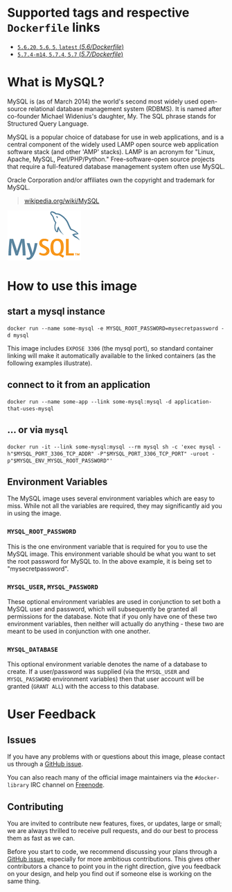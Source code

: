 # Supported tags and respective `Dockerfile` links

- [`5.6.20`, `5.6`, `5`, `latest` (*5.6/Dockerfile*)](https://github.com/docker-library/docker-mysql/blob/7461a52b43f06839a4d8723ae8841f4cb616b3d0/5.6/Dockerfile)
- [`5.7.4-m14`, `5.7.4`, `5.7` (*5.7/Dockerfile*)](https://github.com/docker-library/docker-mysql/blob/7461a52b43f06839a4d8723ae8841f4cb616b3d0/5.7/Dockerfile)

# What is MySQL?

MySQL is (as of March 2014) the world's second most widely used open-source relational database management system (RDBMS). It is named after co-founder Michael Widenius's daughter, My. The SQL phrase stands for Structured Query Language.

MySQL is a popular choice of database for use in web applications, and is a central component of the widely used LAMP open source web application software stack (and other 'AMP' stacks). LAMP is an acronym for "Linux, Apache, MySQL, Perl/PHP/Python." Free-software-open source projects that require a full-featured database management system often use MySQL.

Oracle Corporation and/or affiliates own the copyright and trademark for MySQL.

> [wikipedia.org/wiki/MySQL](https://en.wikipedia.org/wiki/MySQL)

![logo](https://raw.githubusercontent.com/docker-library/docs/master/mysql/logo.png)

# How to use this image

## start a mysql instance

    docker run --name some-mysql -e MYSQL_ROOT_PASSWORD=mysecretpassword -d mysql

This image includes `EXPOSE 3306` (the mysql port), so standard container linking will make it automatically available to the linked containers (as the following examples illustrate).

## connect to it from an application

    docker run --name some-app --link some-mysql:mysql -d application-that-uses-mysql

## ... or via `mysql`

    docker run -it --link some-mysql:mysql --rm mysql sh -c 'exec mysql -h"$MYSQL_PORT_3306_TCP_ADDR" -P"$MYSQL_PORT_3306_TCP_PORT" -uroot -p"$MYSQL_ENV_MYSQL_ROOT_PASSWORD"'

## Environment Variables

The MySQL image uses several environment variables which are easy to miss. While not all the variables are required, they may significantly aid you in using the image.

### `MYSQL_ROOT_PASSWORD`

This is the one environment variable that is required for you to use the MySQL image. This environment variable should be what you want to set the root password for MySQL to. In the above example, it is being set to "mysecretpassword".

### `MYSQL_USER`, `MYSQL_PASSWORD`

These optional environment variables are used in conjunction to set both a MySQL user and password, which will subsequently be granted all permissions for the database. Note that if you only have one of these two environment variables, then neither will actually do anything - these two are meant to be used in conjunction with one another.

### `MYSQL_DATABASE`

This optional environment variable denotes the name of a database to create. If a user/password was supplied (via the `MYSQL_USER` and `MYSQL_PASSWORD` environment variables) then that user account will be granted (`GRANT ALL`) with the access to this database.

# User Feedback

## Issues

If you have any problems with or questions about this image, please contact us
 through a [GitHub issue](https://github.com/docker-library/mysql/issues).

You can also reach many of the official image maintainers via the
`#docker-library` IRC channel on [Freenode](https://freenode.net).

## Contributing

You are invited to contribute new features, fixes, or updates, large or small;
we are always thrilled to receive pull requests, and do our best to process them
as fast as we can.

Before you start to code, we recommend discussing your plans 
through a [GitHub issue](https://github.com/docker-library/mysql/issues), especially for more ambitious
contributions. This gives other contributors a chance to point you in the right
direction, give you feedback on your design, and help you find out if someone
else is working on the same thing.

